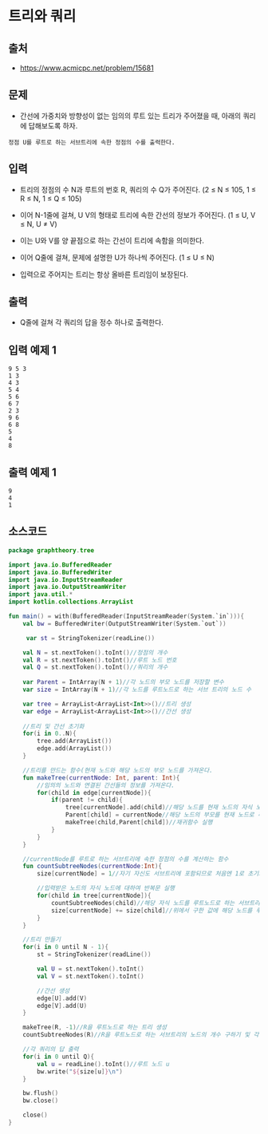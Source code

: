 # 트리와 쿼리

## 출처

* https://www.acmicpc.net/problem/15681

## 문제

* 간선에 가중치와 방향성이 없는 임의의 루트 있는 트리가 주어졌을 때, 아래의 쿼리에 답해보도록 하자.

```정점 U를 루트로 하는 서브트리에 속한 정점의 수를 출력한다.```

## 입력

* 트리의 정점의 수 N과 루트의 번호 R, 쿼리의 수 Q가 주어진다. (2 ≤ N ≤ 105, 1 ≤ R ≤ N, 1 ≤ Q ≤ 105)

* 이어 N-1줄에 걸쳐, U V의 형태로 트리에 속한 간선의 정보가 주어진다. (1 ≤ U, V ≤ N, U ≠ V)

* 이는 U와 V를 양 끝점으로 하는 간선이 트리에 속함을 의미한다.

* 이어 Q줄에 걸쳐, 문제에 설명한 U가 하나씩 주어진다. (1 ≤ U ≤ N)

* 입력으로 주어지는 트리는 항상 올바른 트리임이 보장된다.

## 출력

* Q줄에 걸쳐 각 쿼리의 답을 정수 하나로 출력한다.

## 입력 예제 1

```
9 5 3
1 3
4 3
5 4
5 6
6 7
2 3
9 6
6 8
5
4
8
```

## 출력 예제 1

```
9
4
1
```

## 소스코드

```kotlin
package graphtheory.tree

import java.io.BufferedReader
import java.io.BufferedWriter
import java.io.InputStreamReader
import java.io.OutputStreamWriter
import java.util.*
import kotlin.collections.ArrayList

fun main() = with(BufferedReader(InputStreamReader(System.`in`))){
    val bw = BufferedWriter(OutputStreamWriter(System.`out`))

     var st = StringTokenizer(readLine())

    val N = st.nextToken().toInt()//정점의 개수
    val R = st.nextToken().toInt()//루트 노드 번호
    val Q = st.nextToken().toInt()//쿼리의 개수
    
    var Parent = IntArray(N + 1)//각 노드의 부모 노드를 저장할 변수
    var size = IntArray(N + 1)//각 노드를 루트노드로 하는 서브 트리의 노드 수

    var tree = ArrayList<ArrayList<Int>>()//트리 생성
    var edge = ArrayList<ArrayList<Int>>()//간선 생성
    
    //트리 및 간선 초기화
    for(i in 0..N){
        tree.add(ArrayList())
        edge.add(ArrayList())
    }

    //트리를 만드는 함수(현재 노드와 해당 노드의 부모 노드를 가져온다.
    fun makeTree(currentNode: Int, parent: Int){
        //임의의 노드와 연결된 간선들의 정보를 가져온다.
        for(child in edge[currentNode]){
            if(parent != child){
                tree[currentNode].add(child)//해당 노드를 현재 노드의 자식 노드로 추가
                Parent[child] = currentNode//해당 노드의 부모를 현재 노드로 추가
                makeTree(child,Parent[child])//재귀함수 실행
            }
        }
    }

    //currentNode를 루트로 하는 서브트리에 속한 정점의 수를 계산하는 함수
    fun countSubtreeNodes(currentNode:Int){
        size[currentNode] = 1//자기 자신도 서브트리에 포함되므로 처음엔 1로 초기화한다.

        //입력받은 노드의 자식 노드에 대하여 반복문 실행
        for(child in tree[currentNode]){
            countSubtreeNodes(child)//해당 자식 노드를 루트노드로 하는 서브트리의 노드 개수를 구한다.
            size[currentNode] += size[child]//위에서 구한 값에 해당 노드를 루트노드로 하는 서브트리 노드의 개수를 더한다.
        }
    }

    //트리 만들기
    for(i in 0 until N - 1){
        st = StringTokenizer(readLine())

        val U = st.nextToken().toInt()
        val V = st.nextToken().toInt()

        //간선 생성
        edge[U].add(V)
        edge[V].add(U)
    }

    makeTree(R, -1)//R을 루트노드로 하는 트리 생성
    countSubtreeNodes(R)//R을 루트노드로 하는 서브트리의 노드의 개수 구하기 및 각 노드들을 루트노드로 하는 서브트리 노드의 개수 구하기.

    //각 쿼리의 답 출력
    for(i in 0 until Q){
        val u = readLine().toInt()//루트 노드 u
        bw.write("${size[u]}\n")
    }

    bw.flush()
    bw.close()

    close()
}
```
